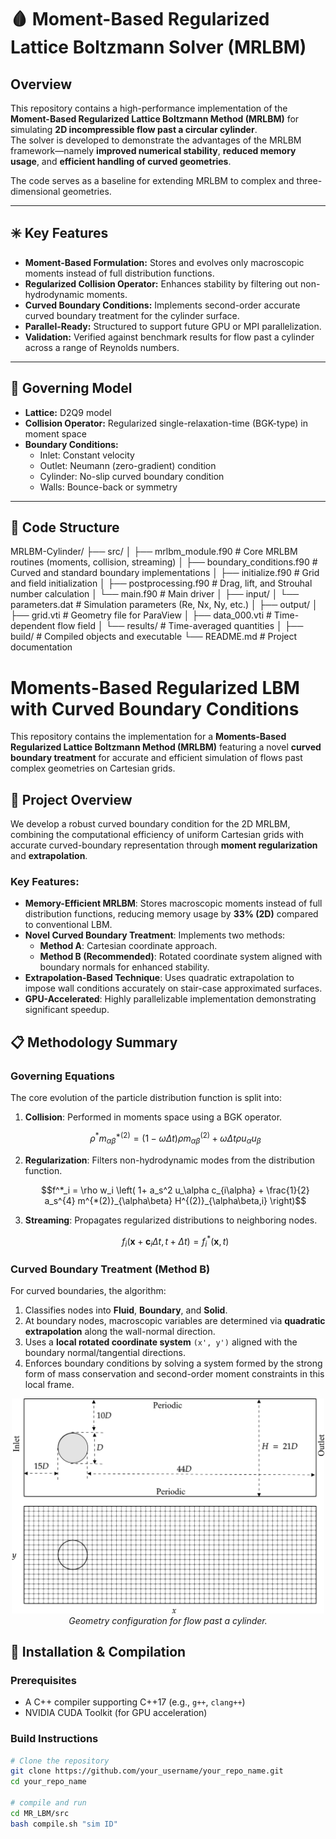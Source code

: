 # 🩸 Moment-Based Regularized Lattice Boltzmann Solver (MRLBM)

## Overview
This repository contains a high-performance implementation of the **Moment-Based Regularized Lattice Boltzmann Method (MRLBM)** for simulating **2D incompressible flow past a circular cylinder**.  
The solver is developed to demonstrate the advantages of the MRLBM framework—namely **improved numerical stability**, **reduced memory usage**, and **efficient handling of curved geometries**.

The code serves as a baseline for extending MRLBM to complex and three-dimensional geometries.

---

## ✳️ Key Features
- **Moment-Based Formulation:** Stores and evolves only macroscopic moments instead of full distribution functions.  
- **Regularized Collision Operator:** Enhances stability by filtering out non-hydrodynamic moments.  
- **Curved Boundary Conditions:** Implements second-order accurate curved boundary treatment for the cylinder surface.  
- **Parallel-Ready:** Structured to support future GPU or MPI parallelization.  
- **Validation:** Verified against benchmark results for flow past a cylinder across a range of Reynolds numbers.

---

## 🧩 Governing Model
- **Lattice:** D2Q9 model  
- **Collision Operator:** Regularized single-relaxation-time (BGK-type) in moment space  
- **Boundary Conditions:**  
  - Inlet: Constant velocity  
  - Outlet: Neumann (zero-gradient) condition  
  - Cylinder: No-slip curved boundary condition  
  - Walls: Bounce-back or symmetry  

---

## 🧱 Code Structure
MRLBM-Cylinder/
├── src/
│ ├── mrlbm_module.f90 # Core MRLBM routines (moments, collision, streaming)
│ ├── boundary_conditions.f90 # Curved and standard boundary implementations
│ ├── initialize.f90 # Grid and field initialization
│ ├── postprocessing.f90 # Drag, lift, and Strouhal number calculation
│ └── main.f90 # Main driver
│
├── input/
│ └── parameters.dat # Simulation parameters (Re, Nx, Ny, etc.)
│
├── output/
│ ├── grid.vti # Geometry file for ParaView
│ ├── data_000.vti # Time-dependent flow field
│ └── results/ # Time-averaged quantities
│
├── build/ # Compiled objects and executable
└── README.md # Project documentation
























# Moments-Based Regularized LBM with Curved Boundary Conditions

This repository contains the implementation for a **Moments-Based Regularized Lattice Boltzmann Method (MRLBM)** featuring a novel **curved boundary treatment** for accurate and efficient simulation of flows past complex geometries on Cartesian grids.

## 🧩 Project Overview

We develop a robust curved boundary condition for the 2D MRLBM, combining the computational efficiency of uniform Cartesian grids with accurate curved-boundary representation through **moment regularization** and **extrapolation**.

### Key Features:
- **Memory-Efficient MRLBM**: Stores macroscopic moments instead of full distribution functions, reducing memory usage by **33% (2D)** compared to conventional LBM.
- **Novel Curved Boundary Treatment**: Implements two methods:
  - **Method A**: Cartesian coordinate approach.
  - **Method B (Recommended)**: Rotated coordinate system aligned with boundary normals for enhanced stability.
- **Extrapolation-Based Technique**: Uses quadratic extrapolation to impose wall conditions accurately on stair-case approximated surfaces.
- **GPU-Accelerated**: Highly parallelizable implementation demonstrating significant speedup.

## 📋 Methodology Summary

### Governing Equations
The core evolution of the particle distribution function is split into:
1.  **Collision**: Performed in moments space using a BGK operator.
    ```math
    \rho^* m^{*(2)}_{\alpha\beta} = (1-\omega \Delta t) \rho m^{(2)}_{\alpha\beta} + \omega \Delta t \rho u_\alpha u_\beta
    ```
2.  **Regularization**: Filters non-hydrodynamic modes from the distribution function.
    ```math
    f^*_i = \rho w_i \left( 1+  a_s^2 u_\alpha c_{i\alpha} + \frac{1}{2} a_s^{4} m^{*(2)}_{\alpha\beta} H^{(2)}_{\alpha\beta,i} \right)
    ```
3.  **Streaming**: Propagates regularized distributions to neighboring nodes.
    ```math
    f_i(\mathbf{x}+\mathbf{c}_i \Delta t, t+\Delta t) = f^{*}_i(\mathbf{x}, t)
    ```

### Curved Boundary Treatment (Method B)
For curved boundaries, the algorithm:
1.  Classifies nodes into **Fluid**, **Boundary**, and **Solid**.
2.  At boundary nodes, macroscopic variables are determined via **quadratic extrapolation** along the wall-normal direction.
3.  Uses a **local rotated coordinate system** `(x', y')` aligned with the boundary normal/tangential directions.
4.  Enforces boundary conditions by solving a system formed by the strong form of mass conservation and second-order moment constraints in this local frame.

<!-- GEOMETRY FIGURE WILL BE PLACED HERE -->
<p align="center">
  <img src="cylindergrid.png" alt="Computational Domain and Grid" width="500"/>
  <br>
  <em>Geometry configuration for flow past a cylinder.</em>
</p>

## 🚀 Installation & Compilation

### Prerequisites
- A C++ compiler supporting C++17 (e.g., `g++`, `clang++`)
- NVIDIA CUDA Toolkit (for GPU acceleration)

### Build Instructions
```bash
# Clone the repository
git clone https://github.com/your_username/your_repo_name.git
cd your_repo_name

# compile and run
cd MR_LBM/src
bash compile.sh "sim ID"

